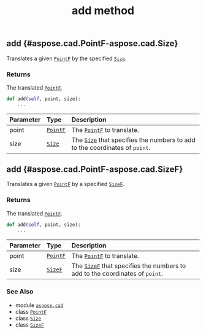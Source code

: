 ﻿---
title: add method
second_title: Aspose.CAD for Python via .NET API References
description: 
type: docs
weight: 20
url: /python-net/aspose.cad/pointf/add/
is_root: false
---

## add {#aspose.cad.PointF-aspose.cad.Size}

Translates a given [`PointF`](/cad/python-net/aspose.cad/pointf) by the specified [`Size`](/cad/python-net/aspose.cad/size).


### Returns 


The translated [`PointF`](/cad/python-net/aspose.cad/pointf).


```python
def add(self, point, size):
    ...
```


| Parameter | Type | Description |
| :- | :- | :- |
| point | [`PointF`](/cad/python-net/aspose.cad/pointf) | The [`PointF`](/cad/python-net/aspose.cad/pointf) to translate. |
| size | [`Size`](/cad/python-net/aspose.cad/size) | The [`Size`](/cad/python-net/aspose.cad/size) that specifies the numbers to add to the coordinates of `point`. |


## add {#aspose.cad.PointF-aspose.cad.SizeF}

Translates a given [`PointF`](/cad/python-net/aspose.cad/pointf) by a specified [`SizeF`](/cad/python-net/aspose.cad/sizef).


### Returns 


The translated [`PointF`](/cad/python-net/aspose.cad/pointf).


```python
def add(self, point, size):
    ...
```


| Parameter | Type | Description |
| :- | :- | :- |
| point | [`PointF`](/cad/python-net/aspose.cad/pointf) | The [`PointF`](/cad/python-net/aspose.cad/pointf) to translate. |
| size | [`SizeF`](/cad/python-net/aspose.cad/sizef) | The [`SizeF`](/cad/python-net/aspose.cad/sizef) that specifies the numbers to add to the coordinates of `point`. |



### See Also
* module [`aspose.cad`](../../)
* class [`PointF`](/cad/python-net/aspose.cad/pointf)
* class [`Size`](/cad/python-net/aspose.cad/size)
* class [`SizeF`](/cad/python-net/aspose.cad/sizef)
